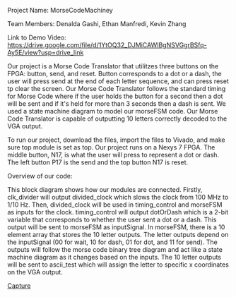 Project Name: MorseCodeMachiney

Team Members: Denalda Gashi, Ethan Manfredi, Kevin Zhang

Link to Demo Video: https://drive.google.com/file/d/1YtOQ32_DJMiCAWIBgNSVGgrBSfq-Ay5E/view?usp=drive_link

Our project is a Morse Code Translator that utilitzes three buttons on the FPGA: button, send, and reset. Button corresponds to a dot or a dash, the user will press send at the end of each letter sequence, and can press reset tp clear the screen. Our Morse Code Translator follows the standard timing for Morse Code where if the user holds the button for a second then a dot will be sent and if it's held for more than 3 seconds then a dash is sent. We used a state machine diagram to model our morseFSM code. Our Morse Code Translator is capable of outputting 10 letters correctly decoded to the VGA output.

To run our project, download the files, import the files to Vivado, and make sure top module is set as top. Our project runs on a Nexys 7 FPGA. The middle button, N17, is what the user will press to represent a dot or dash. The left button P17 is the send and the top button N17 is reset.

Overview of our code:

This block diagram shows how our modules are connected. Firstly, clk_divider will output divided_clock which slows the clock from 100 MHz to 1/10 Hz. Then, divided_clock will be used in timing_control and morseFSM as inputs for the clock. timing_control will output dotOrDash which is a 2-bit variable that corresponds to whether the user sent a dot or a dash. This output will be sent to morseFSM as inputSignal. In morseFSM, there is a 10 element array that stores the 10 letter outputs. The letter outputs depend on the inputSignal (00 for wait, 10 for dash, 01 for dot, and 11 for send). The outputs will follow the morse code binary tree diagram and act like a state machine diagram as it changes based on the inputs. The 10 letter outputs will be sent to ascii_test which will assign the letter to specific x coordinates on the VGA output.


[Capture](https://github.com/user-attachments/assets/016d6a46-17f0-4183-a6f0-047ab986ea58)
